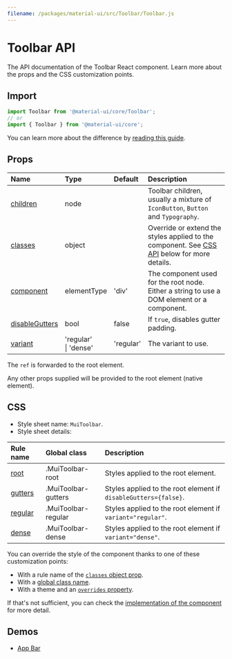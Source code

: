```yaml
---
filename: /packages/material-ui/src/Toolbar/Toolbar.js
---
```


<!--- This documentation is automatically generated, do not try to edit it. -->

# Toolbar API

<p class="description">The API documentation of the Toolbar React component. Learn more about the props and the CSS customization points.</p>

## Import

```js
import Toolbar from '@material-ui/core/Toolbar';
// or
import { Toolbar } from '@material-ui/core';
```

You can learn more about the difference by [reading this guide](/guides/minimizing-bundle-size/).



## Props

| Name | Type | Default | Description |
|:-----|:-----|:--------|:------------|
| <a class="anchor-link" id="props--children"></a><a href="#props--children" title="link to the prop on this page" class="prop-name">children</a> | <span class="prop-type">node</span> |  | Toolbar children, usually a mixture of `IconButton`, `Button` and `Typography`. |
| <a class="anchor-link" id="props--classes"></a><a href="#props--classes" title="link to the prop on this page" class="prop-name">classes</a> | <span class="prop-type">object</span> |  | Override or extend the styles applied to the component. See [CSS API](#css) below for more details. |
| <a class="anchor-link" id="props--component"></a><a href="#props--component" title="link to the prop on this page" class="prop-name">component</a> | <span class="prop-type">elementType</span> | <span class="prop-default">'div'</span> | The component used for the root node. Either a string to use a DOM element or a component. |
| <a class="anchor-link" id="props--disableGutters"></a><a href="#props--disableGutters" title="link to the prop on this page" class="prop-name">disableGutters</a> | <span class="prop-type">bool</span> | <span class="prop-default">false</span> | If `true`, disables gutter padding. |
| <a class="anchor-link" id="props--variant"></a><a href="#props--variant" title="link to the prop on this page" class="prop-name">variant</a> | <span class="prop-type">'regular'<br>&#124;&nbsp;'dense'</span> | <span class="prop-default">'regular'</span> | The variant to use. |

The `ref` is forwarded to the root element.

Any other props supplied will be provided to the root element (native element).

## CSS

- Style sheet name: `MuiToolbar`.
- Style sheet details:

| Rule name | Global class | Description |
|:-----|:-------------|:------------|
| <a class="anchor-link" title="link to the rule name on this page" id="css--root"></a><a href="#css--root" class="prop-name">root</a> | <span class="prop-name">.MuiToolbar-root</span> | Styles applied to the root element.
| <a class="anchor-link" title="link to the rule name on this page" id="css--gutters"></a><a href="#css--gutters" class="prop-name">gutters</a> | <span class="prop-name">.MuiToolbar-gutters</span> | Styles applied to the root element if `disableGutters={false}`.
| <a class="anchor-link" title="link to the rule name on this page" id="css--regular"></a><a href="#css--regular" class="prop-name">regular</a> | <span class="prop-name">.MuiToolbar-regular</span> | Styles applied to the root element if `variant="regular"`.
| <a class="anchor-link" title="link to the rule name on this page" id="css--dense"></a><a href="#css--dense" class="prop-name">dense</a> | <span class="prop-name">.MuiToolbar-dense</span> | Styles applied to the root element if `variant="dense"`.

You can override the style of the component thanks to one of these customization points:

- With a rule name of the [`classes` object prop](/customization/components/#overriding-styles-with-classes).
- With a [global class name](/customization/components/#overriding-styles-with-global-class-names).
- With a theme and an [`overrides` property](/customization/globals/#css).

If that's not sufficient, you can check the [implementation of the component](https://github.com/mui-org/material-ui/blob/master/packages/material-ui/src/Toolbar/Toolbar.js) for more detail.

## Demos

- [App Bar](/components/app-bar/)

